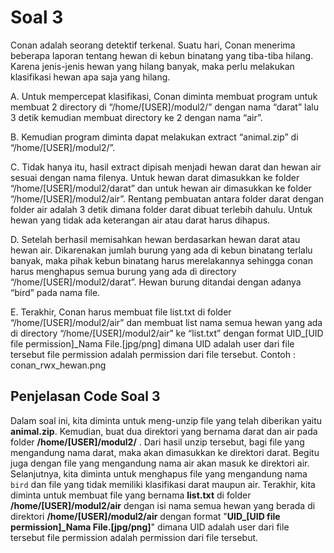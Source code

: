 # Soal 3

Conan adalah seorang detektif terkenal. Suatu hari, Conan menerima beberapa laporan tentang hewan di kebun binatang yang tiba-tiba hilang. Karena jenis-jenis hewan yang hilang banyak, maka perlu melakukan klasifikasi hewan apa saja yang hilang.

A. Untuk mempercepat klasifikasi, Conan diminta membuat program untuk membuat 2 directory di “/home/[USER]/modul2/” dengan nama “darat” lalu 3 detik kemudian membuat directory ke 2 dengan nama “air”. 

B. Kemudian program diminta dapat melakukan extract “animal.zip” di “/home/[USER]/modul2/”.

C. Tidak hanya itu, hasil extract dipisah menjadi hewan darat dan hewan air sesuai dengan nama filenya. Untuk hewan darat dimasukkan ke folder “/home/[USER]/modul2/darat” dan untuk hewan air dimasukkan ke folder “/home/[USER]/modul2/air”. Rentang pembuatan antara folder darat dengan folder air adalah 3 detik dimana folder darat dibuat terlebih dahulu. Untuk hewan yang tidak ada keterangan air atau darat harus dihapus.

D. Setelah berhasil memisahkan hewan berdasarkan hewan darat atau hewan air. Dikarenakan jumlah burung yang ada di kebun binatang terlalu banyak, maka pihak kebun binatang harus merelakannya sehingga conan harus menghapus semua burung yang ada di directory “/home/[USER]/modul2/darat”. Hewan burung ditandai dengan adanya “bird” pada nama file.

E. Terakhir, Conan harus membuat file list.txt di folder “/home/[USER]/modul2/air” dan membuat list nama semua hewan yang ada di directory “/home/[USER]/modul2/air” ke “list.txt” dengan format UID_[UID file permission]_Nama File.[jpg/png] dimana UID adalah user dari file tersebut file permission adalah permission dari file tersebut.
Contoh : conan_rwx_hewan.png

## Penjelasan Code Soal 3
Dalam soal ini, kita diminta untuk meng-unzip file yang telah diberikan yaitu **animal.zip**. Kemudian, buat dua direktori yang bernama darat dan air pada folder **/home/[USER]/modul2/** . Dari hasil unzip tersebut, bagi file yang mengandung nama darat, maka akan dimasukkan ke direktori darat. Begitu juga dengan file yang mengandung nama air akan masuk ke direktori air. Selanjutnya, kita diminta untuk menghapus file yang mengandung nama `bird` dan file yang tidak memiliki klasifikasi darat maupun air. Terakhir, kita diminta untuk membuat file yang bernama **list.txt** di folder **/home/[USER]/modul2/air** dengan isi nama semua hewan yang berada di direktori **/home/[USER]/modul2/air** dengan format "**UID_[UID file permission]_Nama File.[jpg/png]**" dimana UID adalah user dari file tersebut file permission adalah permission dari file tersebut.
